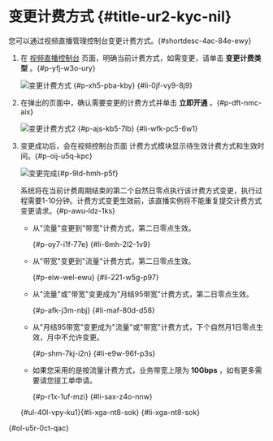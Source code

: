 变更计费方式 {#title-ur2-kyc-nil}
===========================

您可以通过视频直播管理控制台变更计费方式。{#shortdesc-4ac-84e-ewy}

1. 在 [视频直播控制台](https://live.console.aliyun.com/?spm=5176.2020520001.1001.57.F8Hti6#/live/domains) 页面，明确当前计费方式，如需变更，请单击 **变更计费类型** 。{#p-yfj-w3o-ury}

   ![变更计费方式](http://static-aliyun-doc.oss-cn-hangzhou.aliyuncs.com/assets/img/zh-CN/9724369951/p163907.png)
   {#p-xh5-pba-kby}
{#li-0jf-vy9-8j9}
2. 在弹出的页面中，确认需要变更的计费方式并单击 **立即开通** 。{#p-dft-nmc-aix}

   ![变更计费方式2](http://static-aliyun-doc.oss-cn-hangzhou.aliyuncs.com/assets/img/zh-CN/9724369951/p163929.png)
   {#p-ajs-kb5-7lb}
{#li-wfk-pc5-6w1}
3. 变更成功后，会在视频控制台页面 计费方式模块显示待生效计费方式和生效时间。{#p-oij-u5q-kpc}

   ![变更完成](http://static-aliyun-doc.oss-cn-hangzhou.aliyuncs.com/assets/img/zh-CN/9724369951/p163989.png){#p-9ld-hmh-p5f}

   系统将在当前计费周期结束的第二个自然日零点执行该计费方式变更，执行过程需要1-10分钟。计费方式变更生效前，该直播实例将不能重复提交计费方式变更请求。{#p-awu-ldz-1ks}
   * 从"流量"变更到"带宽"计费方式，第二日零点生效。

     {#p-oy7-i1f-77e}
   {#li-6mh-2l2-1v9}
   * 从"带宽"变更到"流量"计费方式，第二日零点生效。

     {#p-eiw-wel-ewu}
   {#li-221-w5g-p97}
   * 从"流量"或"带宽"变更成为"月结95带宽"计费方式，第二日零点生效。

     {#p-afk-j3m-nbj}
   {#li-maf-80d-d58}
   * 从"月结95带宽"变更成为"流量"或"带宽"计费方式，下个自然月1日零点生效，月中不允许变更。

     {#p-shm-7kj-i2n}
   {#li-e9w-96f-p3s}
   * 如果您采用的是按流量计费方式，业务带宽上限为 **10Gbps** ，如有更多需要请您提工单申请。

     {#p-r1x-1uf-mzi}
   {#li-sax-z4o-nnw}

   {#ul-40l-vpy-ku1}{#li-xga-nt8-sok}
{#li-xga-nt8-sok}

{#ol-u5r-0ct-qac}
